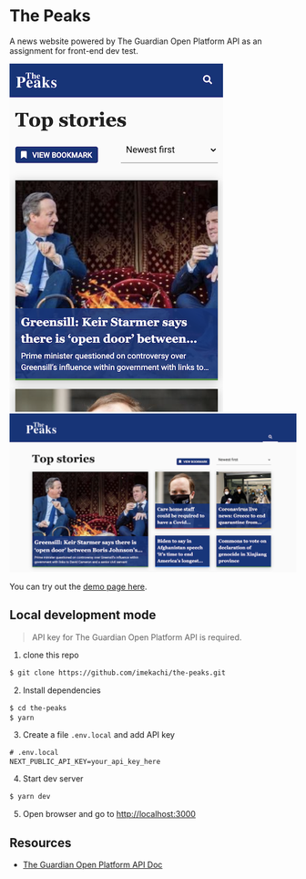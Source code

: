 # The Peaks

A news website powered by The Guardian Open Platform API
as an assignment for front-end dev test.

![The peaks home page mobile](https://raw.githubusercontent.com/imekachi/the-peaks/master/screenshot-mobile.png)
![The peaks home page desktop](https://raw.githubusercontent.com/imekachi/the-peaks/master/screenshot-desktop.png)

You can try out the [demo page here](https://the-peaks-imekachi.vercel.app/).

## Local development mode
> API key for The Guardian Open Platform API is required.
1. clone this repo
```bash
$ git clone https://github.com/imekachi/the-peaks.git
```
2. Install dependencies
```bash
$ cd the-peaks
$ yarn
```
3. Create a file `.env.local` and add API key
```dosini
# .env.local
NEXT_PUBLIC_API_KEY=your_api_key_here
```
4. Start dev server
```bash
$ yarn dev
```
5. Open browser and go to [http://localhost:3000](http://localhost:3000)

## Resources
- [The Guardian Open Platform API Doc](https://open-platform.theguardian.com/documentation/)
